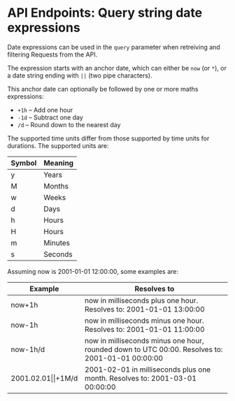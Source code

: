 # API Endpoints: Query string date expressions

Date expressions can be used in the `query` parameter when retreiving and filtering Requests from the API.

The expression starts with an anchor date, which can either be `now` (or `*`), or a date string ending with `||` (two pipe characters).

This anchor date can optionally be followed by one or more maths expressions:

* `+1h` – Add one hour
* `-1d` – Subtract one day
* `/d` – Round down to the nearest day


The supported time units differ from those supported by time units for durations. The supported units are:

| Symbol | Meaning |
|--------|---------|
| y      | Years   |
| M      | Months  |
| w      | Weeks   |
| d      | Days    |
| h      | Hours   |
| H      | Hours   |
| m      | Minutes |
| s      | Seconds |

Assuming now is 2001-01-01 12:00:00, some examples are:

| Example             | Resolves to                                                                                     |
|-|-|
| now+1h              | now in milliseconds plus one hour. Resolves to: 2001-01-01 13:00:00                             |
| now-1h              | now in milliseconds minus one hour. Resolves to: 2001-01-01 11:00:00                            |
| now-1h/d            | now in milliseconds minus one hour, rounded down to UTC 00:00. Resolves to: 2001-01-01 00:00:00 |
| 2001.02.01\|\|+1M/d | 2001-02-01 in milliseconds plus one month. Resolves to: 2001-03-01 00:00:00                     |